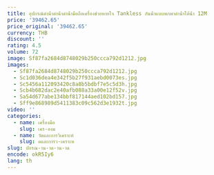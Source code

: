 ```yaml
---
title: อุปกรณ์ดําน้ําดําน้ําดําน้ํามือถือเครื่องช่วยหายใจ Tankless กันน้ําแบบพกพาดําน้ําใต้น้ํา 12M
price: '39462.65'
price_original: '39462.65'
currency: THB
discount: ''
rating: 4.5
volume: 72
image: Sf87fa2684d8748029b250ccca792d1212.jpg
images:
  - Sf87fa2684d8748029b250ccca792d1212.jpg
  - Sc1d036dea4e342f5b27f931aebd0073es.jpg
  - Sc5456a112093420c8a8b5bdbf7e5c5d3h.jpg
  - Scb4b682dac2e40afb088a33a00e12f52v.jpg
  - Sa54d677abe134bbf817144aed102bd157.jpg
  - Sff9e868989d5411383c09c562d3e1932t.jpg
video: ''
categories:
  - name: เครื่องมือ
    slug: เคร-องม
  - name: วัดและการวิเคราะห์
    slug: ดและการว-เคราะห
slug: ปกรณ-าน-าด-าน-าด
encode: okR5Iy6
lang: th
---
```

  